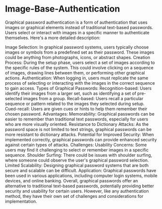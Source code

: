 # Image-Base-Authentication
Graphical password authentication is a form of authentication that uses images or graphical elements instead of traditional text-based passwords. Users select or interact with images in a specific manner to authenticate themselves. 
Here's a more detailed description:

Image Selection: In graphical password systems, users typically choose images or symbols from a predefined set as their password. These images could be anything from photographs, icons, or abstract shapes.
Creation Process: During the setup phase, users select a set of images according to the specific rules of the system. This could involve clicking on a sequence of images, drawing lines between them, or performing other graphical actions.
Authentication: When logging in, users must replicate the same process of selecting or interacting with the images in the correct sequence to gain access.
Types of Graphical Passwords:
Recognition-based: Users identify their images from a larger set, such as identifying a set of pre-selected images from a group.
Recall-based: Users recall a particular sequence or pattern related to the images they selected during setup.
Cued-recall: Users are given cues or hints to help them remember their chosen password.
Advantages:
Memorability: Graphical passwords can be easier to remember than traditional text passwords, especially for users who are more visually oriented.
Resistance to Dictionary Attacks: As the password space is not limited to text strings, graphical passwords can be more resistant to dictionary attacks.
Potential for Improved Security: When implemented correctly, graphical passwords can provide enhanced security against certain types of attacks.
Challenges:
Usability Concerns: Some users may find it challenging to select or remember images in a specific sequence.
Shoulder Surfing: There could be issues with shoulder surfing, where someone could observe the user's graphical password selection.
Limited Scalability: Designing graphical password systems that are both secure and scalable can be difficult.
Application: Graphical passwords have been used in various applications, including computer login systems, mobile devices, and online banking.
Overall, graphical passwords offer an alternative to traditional text-based passwords, potentially providing better security and usability for certain users. However, like any authentication method, they have their own set of challenges and considerations for implementation.





